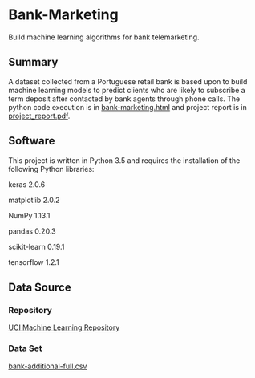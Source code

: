 # Bank-Marketing
Build machine learning algorithms for bank telemarketing.

## Summary
A dataset collected from a Portuguese retail bank is based upon to build machine learning models to predict clients who are likely to subscribe a term deposit after contacted by bank agents through phone calls. The python code execution is in [bank-marketing.html](https://github.com/ljj-ml/Bank-Marketing/blob/master/bank-marketing.html) and project report is in [project_report.pdf](https://github.com/ljj-ml/Bank-Marketing/blob/master/project_report.pdf).


## Software
This project is written in Python 3.5 and requires the installation of the following Python libraries:

keras		2.0.6

matplotlib	2.0.2

NumPy		1.13.1

pandas		0.20.3

scikit-learn	0.19.1

tensorflow	1.2.1

## Data Source
### Repository
[UCI Machine Learning Repository](https://archive.ics.uci.edu/ml/datasets/bank+marketing)
### Data Set
[bank-additional-full.csv](https://archive.ics.uci.edu/ml/machine-learning-databases/00222/)

